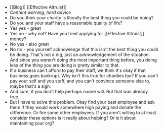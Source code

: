 - [[Blog]] [[Effective Altruist]]
- *Content warning, hard advice*
- Do you think your charity is literally the best thing you could be doing?
- Do you and your staff have a reasonable quality of life?
- Yes yes - great
- Yes no - why not? Have you tried applying for [[Effective Altruist]] money?
- No yes - also great
- No no - you yourself acknowledge that this isn't the best thing you could be doing. That's not a dig, just an acknowledgement of the situation. And since you weren't doing the most important thing before, you doing less of the thing you are doing is pretty similar to that.
- If a business can't afford to pay their staff, we think it's okay if that business goes bankrupt. Why isn't this true for charities too? If you can't pay your self and you staff, and you can't convince someone else to, maybe that's a sign.
- And sure, if you don't help perhaps noone will. But that was already true.
- But I have to solve this problem. Okay find your best employee and ask them if they would work somewhere high paying and donate the difference. Or fire some other employees. If you aren't willing to at least consider these options is it really about helping? Or is it about maintaining your org?